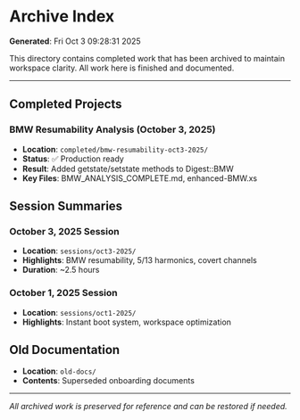 # Archive Index

**Generated**: Fri Oct  3 09:28:31 2025

This directory contains completed work that has been archived to maintain
workspace clarity. All work here is finished and documented.

---

## Completed Projects

### BMW Resumability Analysis (October 3, 2025)
- **Location**: `completed/bmw-resumability-oct3-2025/`
- **Status**: ✅ Production ready
- **Result**: Added getstate/setstate methods to Digest::BMW
- **Key Files**: BMW_ANALYSIS_COMPLETE.md, enhanced-BMW.xs

## Session Summaries

### October 3, 2025 Session
- **Location**: `sessions/oct3-2025/`
- **Highlights**: BMW resumability, 5/13 harmonics, covert channels
- **Duration**: ~2.5 hours

### October 1, 2025 Session
- **Location**: `sessions/oct1-2025/`
- **Highlights**: Instant boot system, workspace optimization

## Old Documentation

- **Location**: `old-docs/`
- **Contents**: Superseded onboarding documents

---

*All archived work is preserved for reference and can be restored if needed.*
